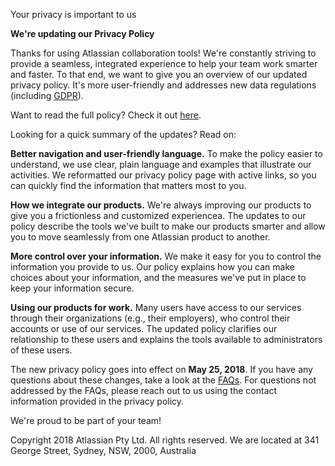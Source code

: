 
Your privacy is important to us



**We're updating our Privacy Policy**


Thanks for using Atlassian collaboration tools! We're constantly striving to provide a seamless, integrated experience to help your team work smarter and faster. To that end, we want to give you an overview of our updated privacy policy. It's more user-friendly and addresses new data regulations (including [GDPR](https://www.atlassian.com/licensing/purchase-licensing)).


Want to read the full policy? Check it out [here](https://www.atlassian.com/legal/privacy-policy-may-25th).


Looking for a quick summary of the updates? Read on:



**Better navigation and user-friendly language.** To make the policy easier to understand, we use clear, plain language and examples that illustrate our activities. We reformatted our privacy policy page with active links, so you can quickly find the information that matters most to you.


**How we integrate our products.** We're always improving our products to give you a frictionless and customized experiencea. The updates to our policy describe the tools we've built to make our products smarter and allow you to move seamlessly from one Atlassian product to another.


**More control over your information.** We make it easy for you to control the information you provide to us. Our policy explains how you can make choices about your information, and the measures we've put in place to keep your information secure.


**Using our products for work.** Many users have access to our services through their organizations (e.g., their employers), who control their accounts or use of our services. The updated policy clarifies our relationship to these users and explains the tools available to administrators of these users.


The new privacy policy goes into effect on **May 25, 2018**. If you have any questions about these changes, take a look at the [FAQs](https://www.atlassian.com/licensing/purchase-licensing). For questions not addressed by the FAQs, please reach out to us using the contact information provided in the privacy policy.


We're proud to be part of your team!


Copyright 2018 Atlassian Pty Ltd. All rights reserved. We are located at 341 George Street, Sydney, NSW, 2000, Australia